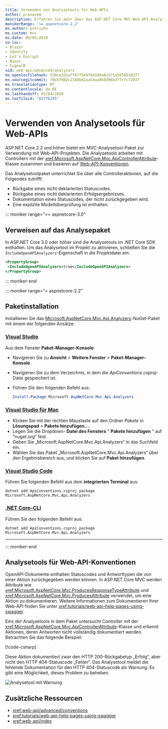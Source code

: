 ```yaml
---
title: Verwenden von Analysetools für Web-APIs
author: pranavkm
description: Erfahren Sie mehr über das ASP.NET Core MVC-Web-API-Analysetool-Paket.
monikerRange: '>= aspnetcore-2.2'
ms.author: prkrishn
ms.custom: mvc
ms.date: 09/05/2019
no-loc:
- Blazor
- Identity
- Let's Encrypt
- Razor
- SignalR
uid: web-api/advanced/analyzers
ms.openlocfilehash: 530ce2d2a7f67f549f6d188a0c571a5d58518377
ms.sourcegitcommit: 70e5f982c218db82aa54aa8b8d96b377cfc7283f
ms.translationtype: MT
ms.contentlocale: de-DE
ms.lasthandoff: 05/04/2020
ms.locfileid: "82776245"
---
```

# <a name="use-web-api-analyzers"></a>Verwenden von Analysetools für Web-APIs

ASP.NET Core 2.2 und höher bietet ein MVC-Analysetool-Paket zur Verwendung mit Web-API-Projekten. Die Analysetools arbeiten mit Controllern mit der <xref:Microsoft.AspNetCore.Mvc.ApiControllerAttribute>-Klasse zusammen und basieren auf [Web-API-Konventionen](xref:web-api/advanced/conventions).

Das Analysetoolpaket unterrichtet Sie über alle Controlleraktionen, auf die Folgendes zutrifft:

* Rückgabe eines nicht deklarierten Statuscodes.
* Rückgabe eines nicht deklarierten Erfolgsergebnisses.
* Dokumentation eines Statuscodes, der nicht zurückgegeben wird.
* Eine explizite Modellüberprüfung ist enthalten.

::: moniker range=">= aspnetcore-3.0"

## <a name="reference-the-analyzer-package"></a>Verweisen auf das Analysepaket

In ASP.NET Core 3.0 oder höher sind die Analysetools im .NET Core SDK enthalten. Um das Analysetool im Projekt zu aktivieren, schließen Sie die `IncludeOpenAPIAnalyzers`-Eigenschaft in die Projektdatei ein:

```xml
<PropertyGroup>
 <IncludeOpenAPIAnalyzers>true</IncludeOpenAPIAnalyzers>
</PropertyGroup>
```

::: moniker-end

::: moniker range="= aspnetcore-2.2"

## <a name="package-installation"></a>Paketinstallation

Installieren Sie das [Microsoft.AspNetCore.Mvc.Api.Analyzers](https://www.nuget.org/packages/Microsoft.AspNetCore.Mvc.Api.Analyzers)-NuGet-Paket mit einem der folgenden Ansätze:

### <a name="visual-studio"></a>[Visual Studio](#tab/visual-studio)

Aus dem Fenster **Paket-Manager-Konsole**:
  * Navigieren Sie zu **Ansicht** > **Weitere Fenster** > **Paket-Manager-Konsole**.
  * Navigieren Sie zu dem Verzeichnis, in dem die *ApiConventions.csproj*-Datei gespeichert ist.
  * Führen Sie den folgenden Befehl aus:

    ```powershell
    Install-Package Microsoft.AspNetCore.Mvc.Api.Analyzers
    ```

### <a name="visual-studio-for-mac"></a>[Visual Studio für Mac](#tab/visual-studio-mac)

* Klicken Sie mit der rechten Maustaste auf den Ordner *Pakete* in **Lösungspad** > **Pakete hinzufügen...**.
* Legen Sie die Dropdown- **Datei des Fensters** " **Pakete hinzufügen** " auf "nuget.org" fest.
* Geben Sie „Microsoft.AspNetCore.Mvc.Api.Analyzers“ in das Suchfeld ein.
* Wählen Sie das Paket „Microsoft.AspNetCore.Mvc.Api.Analyzers“ über den Ergebnisbereich aus, und klicken Sie auf **Paket hinzufügen**.

### <a name="visual-studio-code"></a>[Visual Studio Code](#tab/visual-studio-code)

Führen Sie folgenden Befehl aus dem **integrierten Terminal** aus:

```dotnetcli
dotnet add ApiConventions.csproj package Microsoft.AspNetCore.Mvc.Api.Analyzers
```

### <a name="net-core-cli"></a>[.NET Core-CLI](#tab/netcore-cli)

Führen Sie den folgenden Befehl aus:

```dotnetcli
dotnet add ApiConventions.csproj package Microsoft.AspNetCore.Mvc.Api.Analyzers
```

---

::: moniker-end

## <a name="analyzers-for-web-api-conventions"></a>Analysetools für Web-API-Konventionen

OpenAPI-Dokumente enthalten Statuscodes und Antworttypen die von einer Aktion zurückgegeben werden können. In ASP.NET Core MVC werden Attribute wie <xref:Microsoft.AspNetCore.Mvc.ProducesResponseTypeAttribute> und <xref:Microsoft.AspNetCore.Mvc.ProducesAttribute> verwendet, um eine Aktion zu dokumentieren. Weitere Informationen zum Dokumentieren Ihrer Web-API finden Sie unter <xref:tutorials/web-api-help-pages-using-swagger>.

Eins der Analysetools in dem Paket untersucht Controller mit der <xref:Microsoft.AspNetCore.Mvc.ApiControllerAttribute>-Klasse und erkennt Aktionen, deren Antworten nicht vollständig dokumentiert werden. Betrachten Sie das folgende Beispiel:

[!code-csharp[](conventions/sample/Controllers/ContactsController.cs?name=missing404docs&highlight=10)]

Diese Aktion dokumentiert zwar den HTTP 200-Rückgabetyp „Erfolg“, aber nicht den HTTP 404-Statuscode „Fehler“. Das Analysetool meldet die fehlende Dokumentation für den HTTP 404-Statuscode als Warnung. Es gibt eine Möglichkeit, dieses Problem zu beheben.

![Analysetool mit Warnung](conventions/_static/Analyzer.gif)

## <a name="additional-resources"></a>Zusätzliche Ressourcen

* <xref:web-api/advanced/conventions>
* <xref:tutorials/web-api-help-pages-using-swagger>
* <xref:web-api/index>
